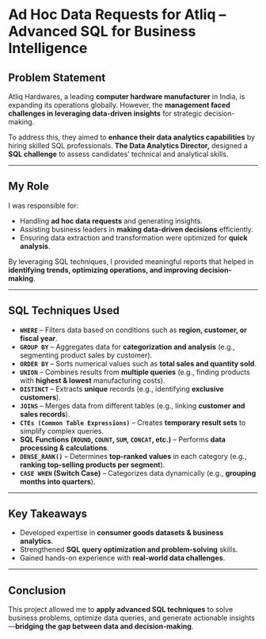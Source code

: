 # Ad Hoc Data Requests for Atliq – Advanced SQL for Business Intelligence  

## Problem Statement  
Atliq Hardwares, a leading **computer hardware manufacturer** in India, is expanding its operations globally. However, the **management faced challenges in leveraging data-driven insights** for strategic decision-making.  

To address this, they aimed to **enhance their data analytics capabilities** by hiring skilled SQL professionals. **The Data Analytics Director,** designed a **SQL challenge** to assess candidates’ technical and analytical skills.  

---

## My Role  
I was responsible for:  
- Handling **ad hoc data requests** and generating insights.  
- Assisting business leaders in **making data-driven decisions** efficiently.  
- Ensuring data extraction and transformation were optimized for **quick analysis**.  

By leveraging SQL techniques, I provided meaningful reports that helped in **identifying trends, optimizing operations, and improving decision-making**.  

---

## SQL Techniques Used  

- **`WHERE`** – Filters data based on conditions such as **region, customer, or fiscal year**.  
- **`GROUP BY`** – Aggregates data for **categorization and analysis** (e.g., segmenting product sales by customer).  
- **`ORDER BY`** – Sorts numerical values such as **total sales and quantity sold**.  
- **`UNION`** – Combines results from **multiple queries** (e.g., finding products with **highest & lowest** manufacturing costs).  
- **`DISTINCT`** – Extracts **unique** records (e.g., identifying **exclusive customers**).  
- **`JOINS`** – Merges data from different tables (e.g., linking **customer and sales records**).  
- **`CTEs (Common Table Expressions)`** – Creates **temporary result sets** to simplify complex queries.  
- **SQL Functions (`ROUND`, `COUNT`, `SUM`, `CONCAT`, etc.)** – Performs **data processing & calculations**.  
- **`DENSE_RANK()`** – Determines **top-ranked values** in each category (e.g., **ranking top-selling products per segment**).  
- **`CASE WHEN` (Switch Case)** – Categorizes data dynamically (e.g., **grouping months into quarters**).  

---

## Key Takeaways  
- Developed expertise in **consumer goods datasets & business analytics**.  
- Strengthened **SQL query optimization and problem-solving** skills.  
- Gained hands-on experience with **real-world data challenges**.  

---

## Conclusion  
This project allowed me to **apply advanced SQL techniques** to solve business problems, optimize data queries, and generate actionable insights—**bridging the gap between data and decision-making**.  

